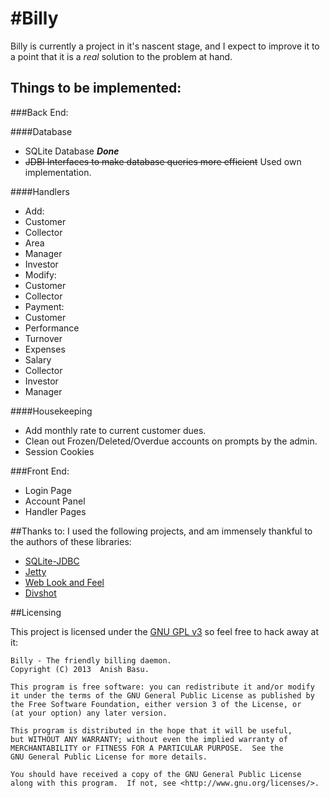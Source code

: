 #Billy
=====

 Billy is currently a project in it's nascent stage, and I expect to improve it to a point that it is a _real_ solution to the problem at hand.

Things to be implemented:
--------------------------------------

###Back End:

####Database

 - SQLite Database **_Done_**
 - ~~JDBI Interfaces to make database queries more efficient~~ Used own implementation.

####Handlers
 - Add:
  - Customer
  - Collector
  - Area
  - Manager
  - Investor
 - Modify:
  - Customer
  - Collector
 - Payment:
  - Customer
 - Performance
  - Turnover
  - Expenses
 - Salary
  - Collector
  - Investor
  - Manager


####Housekeeping
 - Add monthly rate to current customer dues.
 - Clean out Frozen/Deleted/Overdue accounts on prompts by the admin.
 - Session Cookies

###Front End:
 - Login Page
 - Account Panel
 - Handler Pages

##Thanks to:
I used the following projects, and am immensely thankful to the authors of these libraries:

 - [SQLite-JDBC](https://bitbucket.org/xerial/sqlite-jdbc)
 - [Jetty](http://www.eclipse.org/jetty/)
 - [Web Look and Feel](http://weblookandfeel.com/)
 - [Divshot](http://www.divshot.com/)

##Licensing

This project is licensed under the [GNU GPL v3](http://www.gnu.org/copyleft/gpl.html) so feel free to hack away at it:

    Billy - The friendly billing daemon.
    Copyright (C) 2013  Anish Basu.

    This program is free software: you can redistribute it and/or modify
    it under the terms of the GNU General Public License as published by
    the Free Software Foundation, either version 3 of the License, or
    (at your option) any later version.

    This program is distributed in the hope that it will be useful,
    but WITHOUT ANY WARRANTY; without even the implied warranty of
    MERCHANTABILITY or FITNESS FOR A PARTICULAR PURPOSE.  See the
    GNU General Public License for more details.

    You should have received a copy of the GNU General Public License
    along with this program.  If not, see <http://www.gnu.org/licenses/>.
